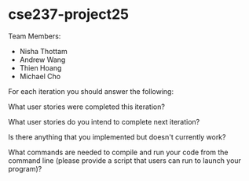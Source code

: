 # cse237-project25

Team Members:

* Nisha Thottam
* Andrew Wang
* Thien Hoang
* Michael Cho

For each iteration you should answer the following:

What user stories were completed this iteration?

What user stories do you intend to complete next iteration?

Is there anything that you implemented but doesn't currently work?

What commands are needed to compile and run your code from the command line (please provide a script that users can run to launch your program)?
